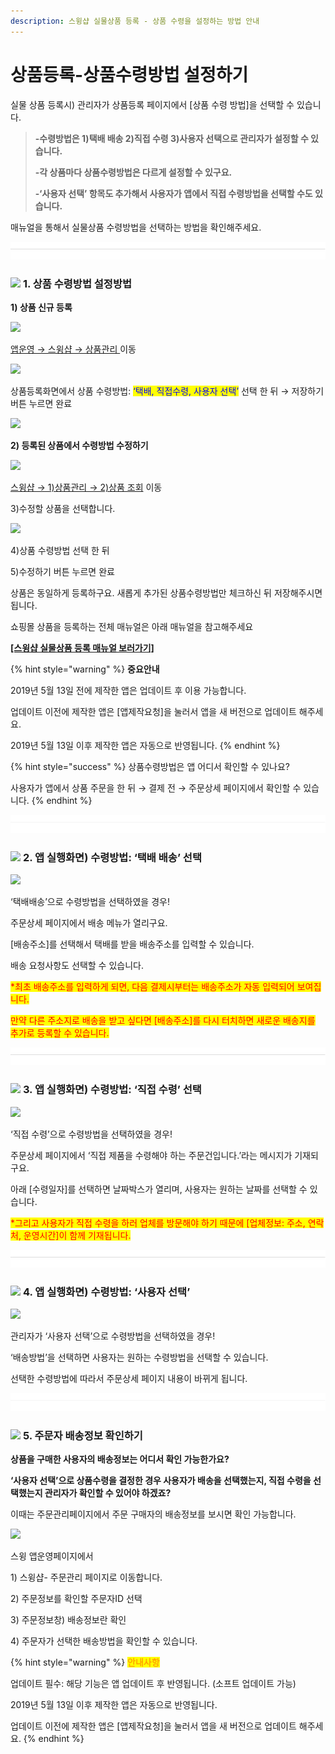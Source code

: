 ```yaml
---
description: 스윙샵 실물상품 등록 - 상품 수령을 설정하는 방법 안내
---
```


# 상품등록-상품수령방법 설정하기

실물 상품 등록시) 관리자가 상품등록 페이지에서 \[상품 수령 방법]을 선택할 수 있습니다.&#x20;

> **-수령방법은 1)택배 배송 2)직접 수령 3)사용자 선택으로 관리자가 설정할 수 있습니다.**&#x20;
>
> **-각 상품마다 상품수령방법은 다르게 설정할 수 있구요.**
>
> **-‘사용자 선택’ 항목도 추가해서 사용자가 앱에서 직접 수령방법을 선택할 수도 있습니다.**

매뉴얼을 통해서 실물상품 수령방법을 선택하는 방법을 확인해주세요.

![](<../../.gitbook/assets/구분선 (1) (1) (1).PNG>)

### ![](https://wp.swing2app.co.kr/wp-content/uploads/2020/04/%EB%8B%A8%EB%9D%BD1-1.png) **1. 상품 수령방법 설정방법**

**1) 상품 신규 등록**

![](https://wp.swing2app.co.kr/wp-content/uploads/2019/05/%EC%83%81%ED%92%88%EB%B0%B0%EC%86%A1%EA%B4%80%EB%A6%AC.png)

[앱운영 → 스윙샵 → 상품관리 ](http://www.swing2app.co.kr/view/store\_product\_management) 이동



![](https://wp.swing2app.co.kr/wp-content/uploads/2019/05/%EC%83%81%ED%92%88%EB%B0%B0%EC%86%A1%EA%B4%80%EB%A6%AC2.png)

상품등록화면에서 상품 수령방법: <mark style="color:blue;">‘택배, 직접수령, 사용자 선택’</mark> 선택 한 뒤 → 저장하기 버튼 누르면 완료

![](https://wp.swing2app.co.kr/wp-content/uploads/2018/09/%EC%BA%A1%EC%B2%98-3.png)

**2) 등록된 상품에서 수령방법 수정하기**&#x20;

![](https://wp.swing2app.co.kr/wp-content/uploads/2019/05/%EC%83%81%ED%92%88-%EB%B0%B0%EC%86%A11.png)

[스윙샵 → 1)상품관리 → 2)상품 조회](http://www.swing2app.co.kr/view/store\_product\_list) 이동

3\)수정할 상품을 선택합니다.



![](https://wp.swing2app.co.kr/wp-content/uploads/2019/05/%EC%83%81%ED%92%88-%EB%B0%B0%EC%86%A12.png)

4\)상품 수령방법 선택 한 뒤

5\)수정하기 버튼 누르면 완료



상품은 동일하게 등록하구요. 새롭게 추가된 상품수령방법만 체크하신 뒤 저장해주시면 됩니다.

쇼핑몰 상품을 등록하는 전체 매뉴얼은 아래 매뉴얼을 참고해주세요

[**\[스윙샵 실물상품 등록 매뉴얼 보러가기\]**](registration.md)

{% hint style="warning" %}
**중요안내**

2019년 5월 13일 전에 제작한 앱은 업데이트 후 이용 가능합니다.&#x20;

업데이트 이전에 제작한 앱은 \[앱제작요청]을 눌러서 앱을 새 버전으로 업데이트 해주세요.

2019년 5월 13일 이후 제작한 앱은 자동으로 반영됩니다.
{% endhint %}

{% hint style="success" %}
상품수령방법은 앱 어디서 확인할 수 있나요?

사용자가 앱에서 상품 주문을 한 뒤 → 결제 전 → 주문상세 페이지에서 확인할 수 있습니다.
{% endhint %}

![](<../../.gitbook/assets/구분선 (1) (1) (1).PNG>)

### ![](https://wp.swing2app.co.kr/wp-content/uploads/2020/04/%EB%8B%A8%EB%9D%BD1-1.png) **2. 앱 실행화면) 수령방법: ‘택배 배송’ 선택**

![](https://wp.swing2app.co.kr/wp-content/uploads/2019/05/%EC%88%98%EB%A0%B9%EB%B0%A9%EB%B2%95-%ED%83%9D%EB%B0%B0.png)

‘택배배송’으로 수령방법을 선택하였을 경우!

주문상세 페이지에서 배송 메뉴가 열리구요.&#x20;

\[배송주소]를 선택해서 택배를 받을 배송주소를 입력할 수 있습니다.

배송 요청사항도 선택할 수 있습니다.

<mark style="color:red;">\*최초 배송주소를 입력하게 되면, 다음 결제시부터는 배송주소가 자동 입력되어 보여집니다.</mark>

<mark style="color:red;">만약 다른 주소지로 배송을 받고 싶다면 \[배송주소]를 다시 터치하면 새로운 배송지를 추가로 등록할 수 있습니다.</mark>

![](<../../.gitbook/assets/구분선 (1) (1) (1).PNG>)

### ![](https://wp.swing2app.co.kr/wp-content/uploads/2020/04/%EB%8B%A8%EB%9D%BD1-1.png) **3. 앱 실행화면) 수령방법: ‘직접 수령’ 선택**

![](https://wp.swing2app.co.kr/wp-content/uploads/2019/05/%EC%88%98%EB%A0%B9%EB%B0%A9%EB%B2%95-%EC%A7%81%EC%A0%91%EC%88%98%EB%A0%B9.png)

‘직접 수령’으로 수령방법을 선택하였을 경우!

주문상세 페이지에서 ‘직접 제품을 수령해야 하는 주문건입니다.’라는 메시지가 기재되구요.

아래 \[수령일자]를 선택하면 날짜박스가 열리며, 사용자는 원하는 날짜를 선택할 수 있습니다.

<mark style="color:red;">\*그리고 사용자가 직접 수령을 하러 업체를 방문해야 하기 때문에 \[업체정보: 주소, 연락처, 운영시간]이 함께 기재됩니다.</mark>

![](<../../.gitbook/assets/구분선 (1) (1) (1).PNG>)

### ![](https://wp.swing2app.co.kr/wp-content/uploads/2020/04/%EB%8B%A8%EB%9D%BD1-1.png) **4. 앱 실행화면) 수령방법: ‘사용자 선택’**&#x20;

![](https://wp.swing2app.co.kr/wp-content/uploads/2019/05/%EC%88%98%EB%A0%B9%EB%B0%A9%EB%B2%95-%EC%82%AC%EC%9A%A9%EC%9E%90%EC%84%A0%ED%83%9D.png)

관리자가 ‘사용자 선택’으로 수령방법을 선택하였을 경우!

‘배송방법’을 선택하면 사용자는 원하는 수령방법을 선택할 수 있습니다.

선택한 수령방법에 따라서 주문상세 페이지 내용이 바뀌게 됩니다.

![](<../../.gitbook/assets/구분선 (1) (1) (1).PNG>)

### ![](https://wp.swing2app.co.kr/wp-content/uploads/2020/04/%EB%8B%A8%EB%9D%BD1-1.png) **5. 주문자 배송정보 확인하기**

**상품을 구매한 사용자의 배송정보는 어디서 확인 가능한가요?**

**‘사용자 선택’으로 상품수령을 결정한 경우 사용자가 배송을 선택했는지, 직접 수령을 선택했는지 관리자가 확인할 수 있어야 하겠죠?**

이때는 주문관리페이지에서 주문 구매자의 배송정보를 보시면 확인 가능합니다.

![](https://wp.swing2app.co.kr/wp-content/uploads/2019/05/%EC%88%98%EB%A0%B9%EB%B0%A9%EB%B2%95-%EB%B0%B0%EC%86%A1%ED%99%95%EC%9D%B8.png)

스윙 앱운영페이지에서

1\) 스윙샵- 주문관리 페이지로 이동합니다.

2\) 주문정보를 확인할 주문자ID 선택

3\) 주문정보창) 배송정보란 확인

4\) 주문자가 선택한 배송방법을 확인할 수 있습니다.

{% hint style="warning" %}
<mark style="color:orange;">**안내사항**</mark>

업데이트 필수: 해당 기능은 앱 업데이트 후 반영됩니다. (소프트 업데이트 가능)

2019년 5월 13일 이후 제작한 앱은 자동으로 반영됩니다.

업데이트 이전에 제작한 앱은 \[앱제작요청]을 눌러서 앱을 새 버전으로 업데이트 해주세요.
{% endhint %}

<mark style="color:red;">​</mark>
